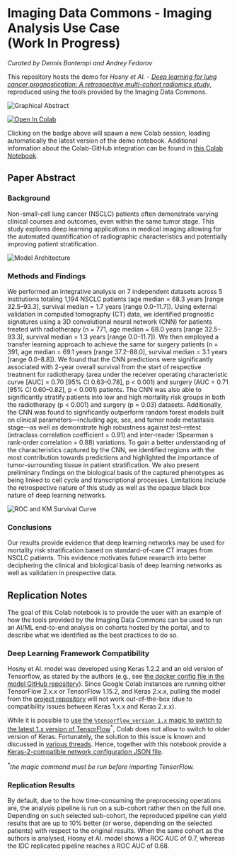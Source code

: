 # Imaging Data Commons - Imaging Analysis Use Case <br>(Work In Progress)

*Curated by Dennis Bontempi and Andrey Fedorov*

This repository hosts the demo for *Hosny et Al. - [Deep learning for lung cancer prognostication: A retrospective multi-cohort radiomics study](https://journals.plos.org/plosmedicine/article?id=10.1371/journal.pmed.1002711)*, reproduced using the tools provided by the Imaging Data Commons.

![Graphical Abstract](https://github.com/ImagingDataCommons/IDC-Examples/blob/master/notebooks/nsclc-radiomics/assets/overview.png)

[![Open In Colab](https://colab.research.google.com/assets/colab-badge.svg)](https://colab.research.google.com/github/ImagingDataCommons/IDC-Examples/blob/master/notebooks/nsclc-radiomics/nsclc_radiomics_demo.ipynb)

Clicking on the badge above will spawn a new Colab session, loading automatically the latest version of the demo notebook. Additional information about the Colab-GitHub integration can be found in [this Colab Notebook](https://colab.research.google.com/github/googlecolab/colabtools/blob/master/notebooks/colab-github-demo.ipynb#scrollTo=WzIRIt9d2huC).

## Paper Abstract

### Background

Non-small-cell lung cancer (NSCLC) patients often demonstrate varying clinical courses and outcomes, even within the same tumor stage. This study explores deep learning applications in medical imaging allowing for the automated quantification of radiographic characteristics and potentially improving patient stratification.

![Model Architecture](https://github.com/ImagingDataCommons/IDC-Examples/blob/master/notebooks/nsclc-radiomics/assets/model_architecture.png)

### Methods and Findings

We performed an integrative analysis on 7 independent datasets across 5 institutions totaling 1,194 NSCLC patients (age median = 68.3 years [range 32.5–93.3], survival median = 1.7 years [range 0.0–11.7]). Using external validation in computed tomography (CT) data, we identified prognostic signatures using a 3D convolutional neural network (CNN) for patients treated with radiotherapy (n = 771, age median = 68.0 years [range 32.5–93.3], survival median = 1.3 years [range 0.0–11.7]). We then employed a transfer learning approach to achieve the same for surgery patients (n = 391, age median = 69.1 years [range 37.2–88.0], survival median = 3.1 years [range 0.0–8.8]). We found that the CNN predictions were significantly associated with 2-year overall survival from the start of respective treatment for radiotherapy (area under the receiver operating characteristic curve [AUC] = 0.70 [95% CI 0.63–0.78], p < 0.001) and surgery (AUC = 0.71 [95% CI 0.60–0.82], p < 0.001) patients. The CNN was also able to significantly stratify patients into low and high mortality risk groups in both the radiotherapy (p < 0.001) and surgery (p = 0.03) datasets. Additionally, the CNN was found to significantly outperform random forest models built on clinical parameters—including age, sex, and tumor node metastasis stage—as well as demonstrate high robustness against test–retest (intraclass correlation coefficient = 0.91) and inter-reader (Spearman s rank-order correlation = 0.88) variations. To gain a better understanding of the characteristics captured by the CNN, we identified regions with the most contribution towards predictions and highlighted the importance of tumor-surrounding tissue in patient stratification. We also present preliminary findings on the biological basis of the captured phenotypes as being linked to cell cycle and transcriptional processes. Limitations include the retrospective nature of this study as well as the opaque black box nature of deep learning networks.

![ROC and KM Survival Curve](https://github.com/ImagingDataCommons/IDC-Examples/blob/master/notebooks/nsclc-radiomics/assets/roc_km.png)

### Conclusions 

Our results provide evidence that deep learning networks may be used for mortality risk stratification based on standard-of-care CT images from NSCLC patients. This evidence motivates future research into better deciphering the clinical and biological basis of deep learning networks as well as validation in prospective data.

## Replication Notes

The goal of this Colab notebook is to provide the user with an example of how the tools provided by the Imaging Data Commons can be used to run an AI/ML end-to-end analysis on cohorts hosted by the portal, and to describe what we identified as the best practices to do so.

### Deep Learning Framework Compatibility

Hosny et Al. model was developed using Keras 1.2.2 and an old version of Tensorflow, as stated by the authors (e.g., see [the docker config file in the model GitHub repository](https://github.com/modelhub-ai/deep-prognosis/blob/master/dockerfiles/keras:1.0.1)). Since Google Colab instances are running either TensorFlow 2.x.x or TensorFlow 1.15.2, and Keras 2.x.x, pulling the model from the [project repository](https://github.com/modelhub-ai/deep-prognosis) will not work out-of-the-box (due to compatibility issues between Keras 1.x.x and Keras 2.x.x). 

While it is possible to [use the `%tensorflow_version 1.x` magic to switch to the latest 1.x version of TensorFlow](https://colab.research.google.com/notebooks/tensorflow_version.ipynb)<sup>*</sup>, Colab does not allow to switch to older version of Keras. Fortunately, the solution to this issue is known and discussed in [various threads](https://github.com/keras-team/keras/issues/6382#issuecomment-530258501). Hence, together with this notebook provide a [Keras-2-compatible network configuration JSON file](https://github.com/ImagingDataCommons/IDC-Examples/blob/master/notebooks/nsclc-radiomics/demo/architecture.json).

<i><sup>*</sup>the magic command must be run before importing TensorFlow.</i>

### Replication Results

By default, due to the how time-consuming the preprocessing operations are, the analysis pipeline is run on a sub-cohort rather then on the full one. Depending on such selected sub-cohort, the reproduced pipeline can yield results that are up to 10% better (or worse, depending on the selected patients) with respect to the original results. When the same cohort as the authors is analysed, Hosny et Al. model shows a ROC AUC of 0.7, whereas the IDC replicated pipeline reaches a ROC AUC of 0.68.